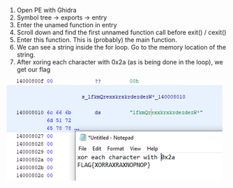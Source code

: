 1. Open PE with Ghidra
2. Symbol tree -> exports -> entry
3. Enter the unamed function in entry
4. Scroll down and find the first unnamed function call before exit() / cexit()
5. Enter this function. This is (probably) the main function.
6. We can see a string inside the for loop. Go to the memory location of the string.
7. After xoring each character with 0x2a (as is being done in the loop), we get our flag

![solution](./2c6d2845ac2e24e316bd1aa4d7f253b9.png)